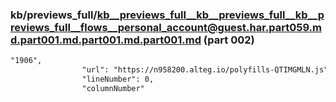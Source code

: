 ### kb/previews_full/kb__previews_full__kb__previews_full__kb__previews_full__flows__personal_account@guest.har.part059.md.part001.md.part001.md.part001.md (part 002)

```md
"1906",
                "url": "https://n958200.alteg.io/polyfills-QTIMGMLN.js",
                "lineNumber": 0,
                "columnNumber"
```

```
